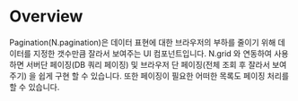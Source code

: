 Overview
===

Pagination(N.pagination)은 데이터 표현에 대한 브라우저의 부하를 줄이기 위해 데이터를 지정한 갯수만큼 잘라서 보여주는 UI 컴포넌트입니다.
N.grid 와 연동하여 사용하면 서버단 페이징(DB 쿼리 페이징) 및 브라우저 단 페이징(전체 조회 후 잘라서 보여주기) 을 쉽게 구현 할 수 있습니다.
또한 페이징이 필요한 어떠한 목록도 페이징 처리를 할 수 있습니다.